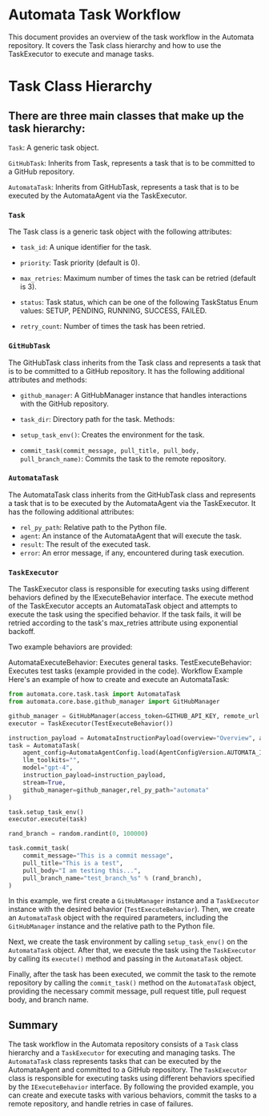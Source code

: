 # Automata Task Workflow

This document provides an overview of the task workflow in the Automata repository. It covers the Task class hierarchy and how to use the TaskExecutor to execute and manage tasks.

# Task Class Hierarchy

## There are three main classes that make up the task hierarchy:

`Task`: A generic task object.

`GitHubTask`: Inherits from Task, represents a task that is to be committed to a GitHub repository.

`AutomataTask`: Inherits from GitHubTask, represents a task that is to be executed by the AutomataAgent via the TaskExecutor.

### `Task`

The Task class is a generic task object with the following attributes:

- `task_id`: A unique identifier for the task.

- `priority`: Task priority (default is 0).

- `max_retries`: Maximum number of times the task can be retried (default is 3).

- `status`: Task status, which can be one of the following TaskStatus Enum values: SETUP, PENDING, RUNNING, SUCCESS, FAILED.

- `retry_count`: Number of times the task has been retried.

### `GitHubTask`

The GitHubTask class inherits from the Task class and represents a task that is to be committed to a GitHub repository. It has the following additional attributes and methods:

- `github_manager`: A GitHubManager instance that handles interactions with the GitHub repository.
- `task_dir`: Directory path for the task.
  Methods:

- `setup_task_env()`: Creates the environment for the task.
- `commit_task(commit_message, pull_title, pull_body, pull_branch_name)`: Commits the task to the remote repository.

### `AutomataTask`

The AutomataTask class inherits from the GitHubTask class and represents a task that is to be executed by the AutomataAgent via the TaskExecutor. It has the following additional attributes:

- `rel_py_path`: Relative path to the Python file.
- `agent`: An instance of the AutomataAgent that will execute the task.
- `result`: The result of the executed task.
- `error`: An error message, if any, encountered during task execution.

### `TaskExecutor`

The TaskExecutor class is responsible for executing tasks using different behaviors defined by the IExecuteBehavior interface. The execute method of the TaskExecutor accepts an AutomataTask object and attempts to execute the task using the specified behavior. If the task fails, it will be retried according to the task's max_retries attribute using exponential backoff.

Two example behaviors are provided:

AutomataExecuteBehavior: Executes general tasks.
TestExecuteBehavior: Executes test tasks (example provided in the code).
Workflow Example
Here's an example of how to create and execute an AutomataTask:

```python
from automata.core.task.task import AutomataTask
from automata.core.base.github_manager import GitHubManager

github_manager = GitHubManager(access_token=GITHUB_API_KEY, remote_url = DEFAULT_REMOTE_URL)
executor = TaskExecutor(TestExecuteBehavior())

instruction_payload = AutomataInstructionPayload(overview="Overview", agents_message="Message")
task = AutomataTask(
    agent_config=AutomataAgentConfig.load(AgentConfigVersion.AUTOMATA_INDEXER_DEV),
    llm_toolkits="",
    model="gpt-4",
    instruction_payload=instruction_payload,
    stream=True,
    github_manager=github_manager,rel_py_path="automata"
)

task.setup_task_env()
executor.execute(task)

rand_branch = random.randint(0, 100000)

task.commit_task(
    commit_message="This is a commit message",
    pull_title="This is a test",
    pull_body="I am testing this...",
    pull_branch_name="test_branch_%s" % (rand_branch),
)

```

In this example, we first create a `GitHubManager` instance and a `TaskExecutor` instance with the desired behavior (`TestExecuteBehavior`). Then, we create an `AutomataTask` object with the required parameters, including the `GitHubManager` instance and the relative path to the Python file.

Next, we create the task environment by calling `setup_task_env()` on the `AutomataTask` object. After that, we execute the task using the `TaskExecutor` by calling its `execute()` method and passing in the `AutomataTask` object.

Finally, after the task has been executed, we commit the task to the remote repository by calling the `commit_task()` method on the `AutomataTask` object, providing the necessary commit message, pull request title, pull request body, and branch name.

## Summary

The task workflow in the Automata repository consists of a `Task` class hierarchy and a `TaskExecutor` for executing and managing tasks. The `AutomataTask` class represents tasks that can be executed by the AutomataAgent and committed to a GitHub repository. The `TaskExecutor` class is responsible for executing tasks using different behaviors specified by the `IExecuteBehavior` interface. By following the provided example, you can create and execute tasks with various behaviors, commit the tasks to a remote repository, and handle retries in case of failures.
